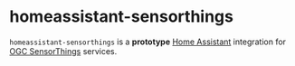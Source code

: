 # homeassistant-sensorthings

`homeassistant-sensorthings` is a **prototype** [Home Assistant](https://www.home-assistant.io) integration for [OGC SensorThings](https://ogcapi.ogc.org/sensorthings/) services.




